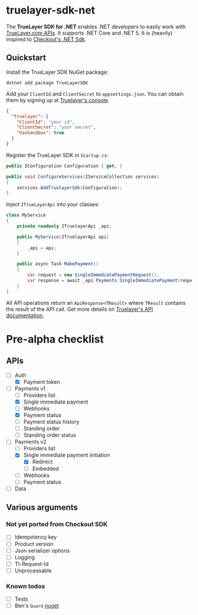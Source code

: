 # truelayer-sdk-net
The **TrueLayer SDK for .NET** enables .NET developers to easily work with [TrueLayer.com APIs](https://docs.truelayer.com/). It supports .NET Core and .NET 5. It is (heavily) inspired to [Checkout's .NET Sdk](https://github.com/checkout/checkout-sdk-net).

## Quickstart

Install the TrueLayer SDK NuGet package:

```
dotnet add package TrueLayerSDK
```

Add your `ClientId` and `ClientSecret` to `appsettings.json`. You can obtain them by signing up at [Truelayer's console](https://console.truelayer.com/?auto=signup).


```json
{
  "Truelayer": {
    "ClientId": "your id",
    "ClientSecret": "your secret",
    "UseSandbox": true
  }
}
```

Register the TrueLayer SDK in `Startup.cs`:

```c#
public IConfiguration Configuration { get; }

public void ConfigureServices(IServiceCollection services)
{
    services.AddTruelayerSdk(Configuration);
}
```

Inject `ITrueLayerApi` into your classes:

```c#
class MyService
{
    private readonly ITruelayerApi _api;

    public MyService(ITruelayerApi api)
    {
        _api = api;
    }

    public async Task MakePayment()
    {
        var request = new SingleImmediatePaymentRequest();
        var response = await _api.Payments.SingleImmediatePayment(request);
    }
}
```

All API operations return an `ApiResponse<TResult>` where `TResult` contains the result of the API call. Get more details on [Truelayer's API documentation](https://docs.truelayer.com/).

# Pre-alpha checklist

## APIs
- [ ] Auth
  - [x] Payment token
- [ ] Payments v1
  - [ ] Providers list
  - [x] Single immediate payment
  - [ ] Webhooks
  - [x] Payment status
  - [ ] Payment status history
  - [ ] Standing order
  - [ ] Standing order status
- [ ] Payments v2
  - [ ] Providers list
  - [x] Single immediate payment initiation
    - [x] Redirect
    - [ ] Embedded
  - [ ] Webhooks
  - [ ] Payment status
- [ ] Data

## Various arguments

### Not yet ported from Checkout SDK
- [ ] Idempotency key
- [ ] Product version
- [ ] Json serializer options
- [ ] Logging
- [ ] Tl-Request-Id
- [ ] Unprocessable

### Known todos
- [ ] Tests
- [ ] Ben's `Guard` [nuget](https://github.com/benfoster/o9d-guard)

